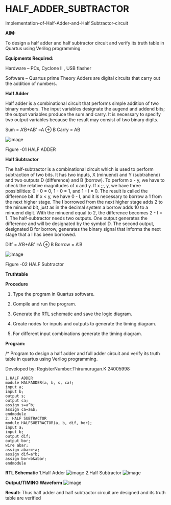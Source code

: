# HALF_ADDER_SUBTRACTOR

Implementation-of-Half-Adder-and-Half Subtractor-circuit

**AIM:**

To design a half adder and half subtractor circuit and verify its truth table in Quartus using Verilog programming.

**Equipments Required:**

Hardware – PCs, Cyclone II , USB flasher 

Software – Quartus prime Theory Adders are digital circuits that carry out the addition of numbers.

**Half Adder**

Half adder is a combinational circuit that performs simple addition of two binary numbers. The input variables designate the augend and addend bits; the output variables produce the sum and carry. It is necessary to specify two output variables because the result may consist of two binary digits.

Sum = A’B+AB’ =A ⊕ B Carry = AB

![image](https://github.com/naavaneetha/HALF_ADDER_SUBTRACTOR/assets/154305477/bd4a0b2c-cdbc-4184-ab08-81578f121e1f)

Figure -01 HALF ADDER

**Half Subtractor**

The half-subtractor is a combinational circuit which is used to perform subtraction of two bits. It has two inputs, X (minuend) and Y (subtrahend) and two outputs D (difference) and B (borrow). To perform x - y, we have to check the relative magnitudes of x and y. If x ;;, y, we have three possibilities: 0 - 0 = 0, 1 - 0 = 1, and 1 - I = 0. The result is called the difference bit. If x < y, we have 0 - I, and it is necessary to borrow a 1 from the next higher stage. The I borrowed from the next higher stage adds 2 to the minuend bit, just as in the decimal system a borrow adds 10 to a minuend digit. With the minuend equal to 2, the difference becomes 2 - I = 1. The half-subtractor needs two outputs. One output generates the difference and will be designated by the symbol D. The second output, designated B for borrow, generates the binary signal that informs the next stage that a I has been borrowed. 

Diff = A’B+AB’ =A ⊕ B
Borrow = A’B

 ![image](https://github.com/naavaneetha/HALF_ADDER_SUBTRACTOR/assets/154305477/d76b099c-513f-4e7c-843a-e2fd028a531a)

Figure -02 HALF Subtractor

**Truthtable**

**Procedure**

1.	Type the program in Quartus software.

2.	Compile and run the program.

3.	Generate the RTL schematic and save the logic diagram.

4.	Create nodes for inputs and outputs to generate the timing diagram.

5.	For different input combinations generate the timing diagram.


**Program:**

/* Program to design a half adder and full adder circuit and verify its truth table in quartus using Verilog programming.

Developed by: RegisterNumber:Thirumurugan.K 24005998

~~~
1.HALF ADDER
module HALFADDER(a, b, s, ca);
input a;
input b;
output s;
output ca;
assign s=a^b;
assign ca=a&b;
endmodule
2. HALF SUBTRACTOR
module HALFSUBTRACTOR(a, b, dif, bor);
input a;
input b;
output dif;
output bor;
wire abar;
assign abar=~a;
assign dif=a^b;
assign bor=b&abar;
endmodule
~~~

**RTL Schematic**
1.Half Adder
![image](https://github.com/user-attachments/assets/cd213078-58ef-4e77-9c34-acfd654bb321)
2.Half Subtractor
![image](https://github.com/user-attachments/assets/b69ff9e5-b9bf-4545-8d98-d45fac94f256)


**Output/TIMING Waveform**
![image](https://github.com/user-attachments/assets/361a7294-f3a3-4d4b-bd8c-42d14eef2a58)

**Result:**
Thus half adder and half subtractor circuit are designed and its truth table are verified
